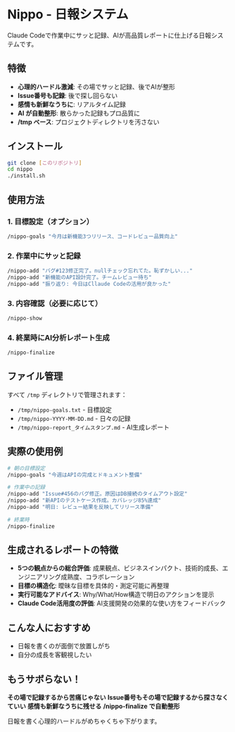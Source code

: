 # Nippo - 日報システム

Claude Codeで作業中にサッと記録、AIが高品質レポートに仕上げる日報システムです。

## 特徴

- **心理的ハードル激減**: その場でサッと記録、後でAIが整形
- **Issue番号も記録**: 後で探し回らない
- **感情も新鮮なうちに**: リアルタイム記録
- **AI が自動整形**: 散らかった記録もプロ品質に
- **/tmp ベース**: プロジェクトディレクトリを汚さない

## インストール

```bash
git clone [このリポジトリ]
cd nippo
./install.sh
```

## 使用方法

### 1. 目標設定（オプション）
```bash
/nippo-goals "今月は新機能3つリリース、コードレビュー品質向上"
```

### 2. 作業中にサッと記録
```bash
/nippo-add "バグ#123修正完了。nullチェック忘れてた。恥ずかしい..."
/nippo-add "新機能のAPI設計完了。チームレビュー待ち"
/nippo-add "振り返り: 今日はCllaude Codeの活用が良かった"
```

### 3. 内容確認（必要に応じて）
```bash
/nippo-show
```

### 4. 終業時にAI分析レポート生成
```bash
/nippo-finalize
```

## ファイル管理

すべて `/tmp` ディレクトリで管理されます：

- `/tmp/nippo-goals.txt` - 目標設定
- `/tmp/nippo-YYYY-MM-DD.md` - 日々の記録
- `/tmp/nippo-report_タイムスタンプ.md` - AI生成レポート

## 実際の使用例

```bash
# 朝の目標設定
/nippo-goals "今週はAPIの完成とドキュメント整備"

# 作業中の記録
/nippo-add "Issue#456のバグ修正。原因はDB接続のタイムアウト設定"
/nippo-add "新APIのテストケース作成。カバレッジ85%達成"
/nippo-add "明日: レビュー結果を反映してリリース準備"

# 終業時
/nippo-finalize
```

## 生成されるレポートの特徴

- **5つの観点からの総合評価**: 成果観点、ビジネスインパクト、技術的成長、エンジニアリング成熟度、コラボレーション
- **目標の構造化**: 曖昧な目標を具体的・測定可能に再整理
- **実行可能なアドバイス**: Why/What/How構造で明日のアクションを提示
- **Claude Code活用度の評価**: AI支援開発の効果的な使い方をフィードバック

## こんな人におすすめ

- 日報を書くのが面倒で放置しがち
- 自分の成長を客観視したい

## もうサボらない！

**その場で記録するから苦痛じゃない**
**Issue番号もその場で記録するから探さなくていい**
**感情も新鮮なうちに残せる**
**/nippo-finalize で自動整形**

日報を書く心理的ハードルがめちゃくちゃ下がります。